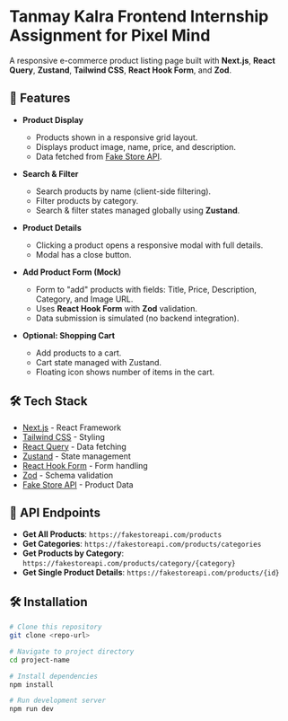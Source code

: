 # Tanmay Kalra Frontend Internship Assignment for Pixel Mind

A responsive e-commerce product listing page built with **Next.js**, **React Query**, **Zustand**, **Tailwind CSS**, **React Hook Form**, and **Zod**.

## 🚀 Features

- **Product Display**
  - Products shown in a responsive grid layout.
  - Displays product image, name, price, and description.
  - Data fetched from [Fake Store API](https://fakestoreapi.com/).

- **Search & Filter**
  - Search products by name (client-side filtering).
  - Filter products by category.
  - Search & filter states managed globally using **Zustand**.

- **Product Details**
  - Clicking a product opens a responsive modal with full details.
  - Modal has a close button.

- **Add Product Form (Mock)**
  - Form to "add" products with fields: Title, Price, Description, Category, and Image URL.
  - Uses **React Hook Form** with **Zod** validation.
  - Data submission is simulated (no backend integration).

- **Optional: Shopping Cart**
  - Add products to a cart.
  - Cart state managed with Zustand.
  - Floating icon shows number of items in the cart.

## 🛠️ Tech Stack
- [Next.js](https://nextjs.org/) - React Framework
- [Tailwind CSS](https://tailwindcss.com/) - Styling
- [React Query](https://tanstack.com/query/latest) - Data fetching
- [Zustand](https://zustand-demo.pmnd.rs/) - State management
- [React Hook Form](https://react-hook-form.com/) - Form handling
- [Zod](https://zod.dev/) - Schema validation
- [Fake Store API](https://fakestoreapi.com/) - Product Data


## 🔗 API Endpoints
- **Get All Products**: `https://fakestoreapi.com/products`
- **Get Categories**: `https://fakestoreapi.com/products/categories`
- **Get Products by Category**: `https://fakestoreapi.com/products/category/{category}`
- **Get Single Product Details**: `https://fakestoreapi.com/products/{id}`

## 🛠️ Installation

```bash
# Clone this repository
git clone <repo-url>

# Navigate to project directory
cd project-name

# Install dependencies
npm install

# Run development server
npm run dev
